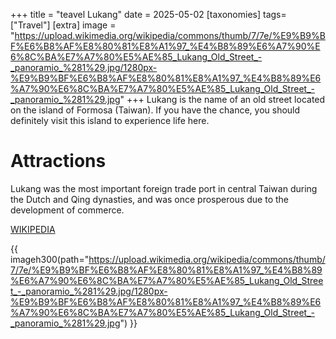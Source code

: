 +++
title = "teavel Lukang"
date = 2025-05-02
[taxonomies]
tags=["Travel"]
[extra]
image = "https://upload.wikimedia.org/wikipedia/commons/thumb/7/7e/%E9%B9%BF%E6%B8%AF%E8%80%81%E8%A1%97_%E4%B8%89%E6%A7%90%E6%8C%BA%E7%A7%80%E5%AE%85_Lukang_Old_Street_-_panoramio_%281%29.jpg/1280px-%E9%B9%BF%E6%B8%AF%E8%80%81%E8%A1%97_%E4%B8%89%E6%A7%90%E6%8C%BA%E7%A7%80%E5%AE%85_Lukang_Old_Street_-_panoramio_%281%29.jpg"
+++
Lukang is the name of an old street located on the island of Formosa (Taiwan).
If you have the chance, you should definitely visit this island to experience life here.
<!-- more -->

# Attractions
Lukang was the most important foreign trade port in central Taiwan during the Dutch and Qing dynasties, and was once prosperous due to the development of commerce.

[WIKIPEDIA](https://zh.wikipedia.org/wiki/%E9%B9%BF%E6%B8%AF%E8%80%81%E8%A1%97)

{{ imageh300(path="https://upload.wikimedia.org/wikipedia/commons/thumb/7/7e/%E9%B9%BF%E6%B8%AF%E8%80%81%E8%A1%97_%E4%B8%89%E6%A7%90%E6%8C%BA%E7%A7%80%E5%AE%85_Lukang_Old_Street_-_panoramio_%281%29.jpg/1280px-%E9%B9%BF%E6%B8%AF%E8%80%81%E8%A1%97_%E4%B8%89%E6%A7%90%E6%8C%BA%E7%A7%80%E5%AE%85_Lukang_Old_Street_-_panoramio_%281%29.jpg") }}

